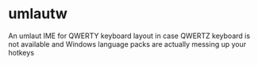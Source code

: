 # umlautw
An umlaut IME for QWERTY keyboard layout in case QWERTZ keyboard is not available and Windows language packs are actually messing up your hotkeys
